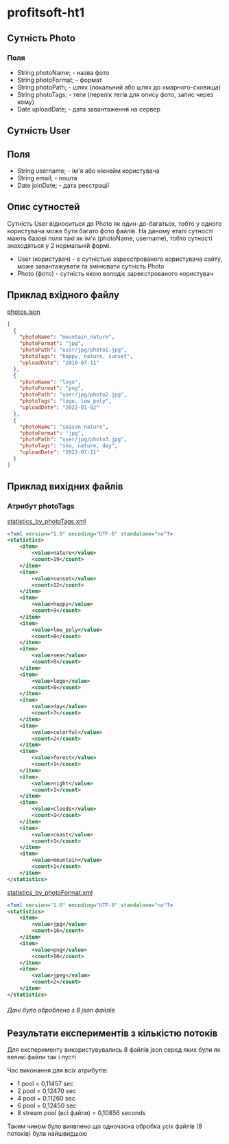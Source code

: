 # profitsoft-ht1

## Сутність Photo

### Поля

- String photoName; - назва фото
- String photoFormat; - формат
- String photoPath; - шлях (локальний або шлях до хмарного-сховища)
- String photoTags; - теги (перелік тегів для опису фото, запис через кому)
- Date uploadDate; - дата завантаження на сервер


## Сутність User

## Поля

-  String username; - ім'я або нікнейм користувача
-  String email; - пошта 
-  Date joinDate; - дата реєстрації


## Опис сутностей

Сутність User відноситься до Photo як один-до-багатьох, 
тобто у одного користувача може бути багато фото файлів.
На даному етапі сутності мають базові поля такі як ім'я (photoName, username),
тобто сутності знаходяться у 2 нормальній формі.
- User (користувач) - є сутністью зареєстрованого користувача сайту, може завантажувати та змінювати сутність Photo
- Photo (фото) - сутність якою володіє зареєстрованого користувач

## Приклад вхідного файлу

[photos.json](src%2Fmain%2Fresources%2Fassets%2Fphotos.json)

```json
[
  {
    "photoName": "mountain_nature",
    "photoFormat": "jpg",
    "photoPath": "user/jpg/photo1.jpg",
    "photoTags": "happy, nature, sunset",
    "uploadDate": "2010-07-11"
  },
  {
    "photoName": "logo",
    "photoFormat": "png",
    "photoPath": "user/jpg/photo2.jpg",
    "photoTags": "logo, low_poly",
    "uploadDate": "2022-01-02"
  },
  {
    "photoName": "season_nature",
    "photoFormat": "jpg",
    "photoPath": "user/jpg/photo3.jpg",
    "photoTags": "sea, nature, day",
    "uploadDate": "2022-07-11"
  }
]
```
## Приклад вихідних файлів 
### Атрибут photoTags

[statistics_by_photoTags.xml](src%2Fmain%2Fresources%2Fassets%2Fstatistics_by_photoTags.xml)
```xml
<?xml version="1.0" encoding="UTF-8" standalone="no"?>
<statistics>
    <item>
        <value>nature</value>
        <count>19</count>
    </item>
    <item>
        <value>sunset</value>
        <count>12</count>
    </item>
    <item>
        <value>happy</value>
        <count>9</count>
    </item>
    <item>
        <value>low_poly</value>
        <count>8</count>
    </item>
    <item>
        <value>sea</value>
        <count>8</count>
    </item>
    <item>
        <value>logo</value>
        <count>8</count>
    </item>
    <item>
        <value>day</value>
        <count>7</count>
    </item>
    <item>
        <value>colorful</value>
        <count>2</count>
    </item>
    <item>
        <value>forest</value>
        <count>1</count>
    </item>
    <item>
        <value>night</value>
        <count>1</count>
    </item>
    <item>
        <value>clouds</value>
        <count>1</count>
    </item>
    <item>
        <value>coast</value>
        <count>1</count>
    </item>
    <item>
        <value>mountain</value>
        <count>1</count>
    </item>
</statistics>

```

[statistics_by_photoFormat.xml](src%2Fmain%2Fresources%2Fassets%2Fstatistics_by_photoFormat.xml)

```xml
<?xml version="1.0" encoding="UTF-8" standalone="no"?>
<statistics>
    <item>
        <value>jpg</value>
        <count>16</count>
    </item>
    <item>
        <value>png</value>
        <count>10</count>
    </item>
    <item>
        <value>jpeg</value>
        <count>2</count>
    </item>
</statistics>

```
###### Дані було оброблено з 8 json файлів

## Результати експериментів з кількістю потоків
Для експерименту використувувались 8 файлів json серед яких були як великі файли так і пусті

Час виконання для всіх атрибутів:
- 1 pool = 0,11457 sec
- 2 pool = 0,12470 sec
- 4 pool = 0,11260 sec
- 6 pool = 0,12450 sec
- 8 stream pool (всі файли) = 0,10856 seconds

Таким чином було виявлено що одночасна обробка усіх файлів (8 потоків) була найшвидшою
